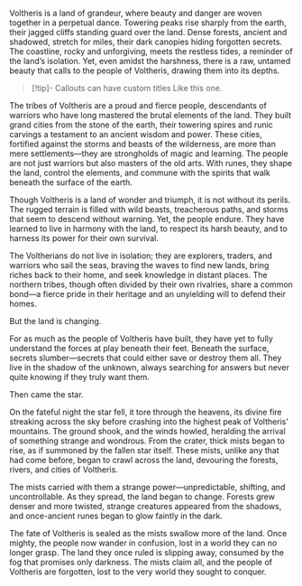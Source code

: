 Voltheris is a land of grandeur, where beauty and danger are woven together in a perpetual dance. Towering peaks rise sharply from the earth, their jagged cliffs standing guard over the land. Dense forests, ancient and shadowed, stretch for miles, their dark canopies hiding forgotten secrets. The coastline, rocky and unforgiving, meets the restless tides, a reminder of the land’s isolation. Yet, even amidst the harshness, there is a raw, untamed beauty that calls to the people of Voltheris, drawing them into its depths.

> [!tip]- Callouts can have custom titles
> Like this one.

The tribes of Voltheris are a proud and fierce people, descendants of warriors who have long mastered the brutal elements of the land. They built grand cities from the stone of the earth, their towering spires and runic carvings a testament to an ancient wisdom and power. These cities, fortified against the storms and beasts of the wilderness, are more than mere settlements—they are strongholds of magic and learning. The people are not just warriors but also masters of the old arts. With runes, they shape the land, control the elements, and commune with the spirits that walk beneath the surface of the earth.

Though Voltheris is a land of wonder and triumph, it is not without its perils. The rugged terrain is filled with wild beasts, treacherous paths, and storms that seem to descend without warning. Yet, the people endure. They have learned to live in harmony with the land, to respect its harsh beauty, and to harness its power for their own survival.

The Voltherians do not live in isolation; they are explorers, traders, and warriors who sail the seas, braving the waves to find new lands, bring riches back to their home, and seek knowledge in distant places. The northern tribes, though often divided by their own rivalries, share a common bond—a fierce pride in their heritage and an unyielding will to defend their homes.

But the land is changing.

For as much as the people of Voltheris have built, they have yet to fully understand the forces at play beneath their feet. Beneath the surface, secrets slumber—secrets that could either save or destroy them all. They live in the shadow of the unknown, always searching for answers but never quite knowing if they truly want them.

Then came the star.

On the fateful night the star fell, it tore through the heavens, its divine fire streaking across the sky before crashing into the highest peak of Voltheris’ mountains. The ground shook, and the winds howled, heralding the arrival of something strange and wondrous. From the crater, thick mists began to rise, as if summoned by the fallen star itself. These mists, unlike any that had come before, began to crawl across the land, devouring the forests, rivers, and cities of Voltheris.

The mists carried with them a strange power—unpredictable, shifting, and uncontrollable. As they spread, the land began to change. Forests grew denser and more twisted, strange creatures appeared from the shadows, and once-ancient runes began to glow faintly in the dark.

The fate of Voltheris is sealed as the mists swallow more of the land. Once mighty, the people now wander in confusion, lost in a world they can no longer grasp. The land they once ruled is slipping away, consumed by the fog that promises only darkness. The mists claim all, and the people of Voltheris are forgotten, lost to the very world they sought to conquer.
